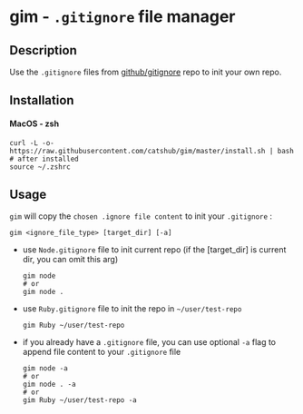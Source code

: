 # gim - `.gitignore` file manager

## Description

Use the `.gitignore` files from [github/gitignore](https://github.com/github/gitignore) repo to init your own repo.

## Installation

#### MacOS - zsh

```shell
curl -L -o- https://raw.githubusercontent.com/catshub/gim/master/install.sh | bash
# after installed
source ~/.zshrc
```

## Usage

`gim` will copy the `chosen .ignore file content` to init your `.gitignore` :

```
gim <ignore_file_type> [target_dir] [-a]
```

- use `Node.gitignore` file to init current repo (if the [target_dir] is current dir, you can omit this arg)

  ```shell
  gim node
  # or
  gim node .
  ```

- use `Ruby.gitignore` file to init the repo in `~/user/test-repo`

  ```shell
  gim Ruby ~/user/test-repo
  ```

- if you already have a `.gitignore` file, you can use optional `-a` flag to append file content to your `.gitignore` file

  ```shell
  gim node -a
  # or
  gim node . -a
  # or
  gim Ruby ~/user/test-repo -a
  ```

